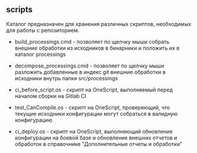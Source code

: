 ## scripts

Каталог предназначен для хранения различных скриптов, необходимых для работы с репозиторием.

* build_processings.cmd - позволяет по щелчку мыши собрать внешние обработки из исходников в бинарники и положить их в каталог processings
* decompose_processings.cmd - позволяет по щелчку мыши разложить добавленные в индекс git внешние обработки в исходники внутрь папки src/processings

* ci_before_script.os - скрипт на OneScript, выполняемый перед началом сборки на Gitlab CI
* test_CanCompile.os - скрипт на OneScript, проверяющий, что текущие исходники конфигурации могут собраться в валидную конфигурацию
* ci_deploy.os - скрипт на OneScript, выполняющий обновление конфигурации на боевой базе и обновление внешних отчетов и обработок в справочнике "Дополнительные отчеты и обработки"
